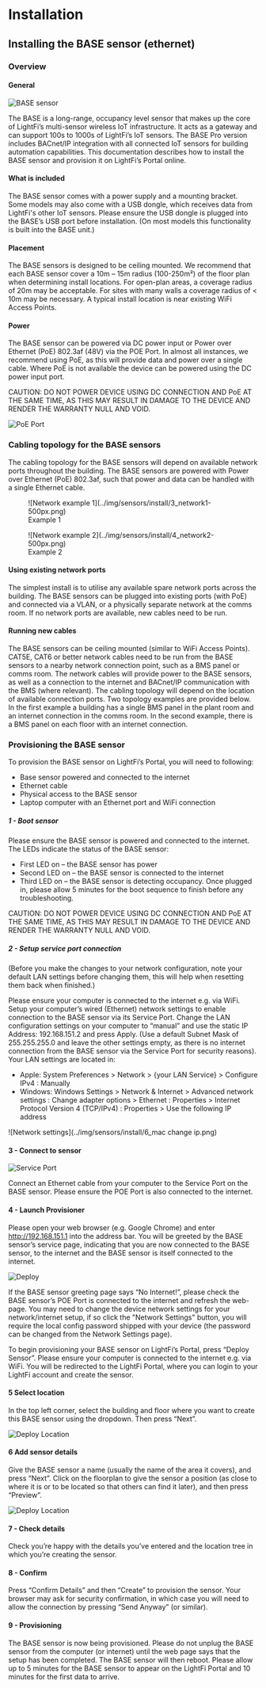 # Installation

## Installing the BASE sensor (ethernet)
### Overview
#### General
<!-- ![BASE sensor](../img/sensors/install/1_Base@300x.png){: style="height:300px;width:300px"} -->
![BASE sensor](../img/sensors/install/1_Base-300px.png)

The BASE is a long-range, occupancy level sensor that
makes up the core of LightFi’s multi-sensor wireless IoT
infrastructure. It acts as a gateway and can support 100s to
1000s of LightFi’s IoT sensors. The BASE Pro version
includes BACnet/IP integration with all connected IoT
sensors for building automation capabilities.
This documentation describes how to install the BASE sensor and
provision it on LightFi’s Portal online.

#### What is included

The BASE sensor comes with a power supply and a mounting bracket.
Some models may also come with a USB dongle, which receives data from LightFi's other IoT
sensors. Please ensure the USB dongle is plugged into the BASE’s USB port before
installation. (On most models this functionality is built into the BASE unit.)

#### Placement
The BASE sensors is designed to be ceiling mounted. We recommend that each BASE
sensor cover a 10m – 15m radius (100-250m²) of the floor plan when determining install locations. For open-plan areas, a coverage radius of 20m may be acceptable. For sites with many walls a
coverage radius of < 10m may be necessary. A typical install location is near existing WiFi
Access Points.

#### Power
The BASE sensor can be powered via DC power input or Power over Ethernet (PoE) 802.3af
(48V) via the POE Port. In almost all instances, we recommend using PoE, as this will
provide data and power over a single cable. Where PoE is not available the device can be powered using the DC power input port.

CAUTION: DO NOT POWER DEVICE USING DC CONNECTION AND PoE AT THE SAME TIME, AS THIS
MAY RESULT IN DAMAGE TO THE DEVICE AND RENDER THE WARRANTY NULL AND VOID.

![PoE Port](../img/sensors/install/2_Base_PoE-250px.png)

### Cabling topology for the BASE sensors
The cabling topology for the BASE sensors will depend on available network ports
throughout the building. The BASE sensors are powered with Power over Ethernet (PoE)
802.3af, such that power and data can be handled with a single Ethernet cable.

<figure markdown>
  ![Network example 1](../img/sensors/install/3_network1-500px.png)
  <figcaption>Example 1</figcaption>
</figure>
  <!-- ![Network example 1](../img/sensors/install/3_network1@300x.png){: style="height:300px;width:300px"} -->
<figure markdown>
  ![Network example 2](../img/sensors/install/4_network2-500px.png)
  <figcaption>Example 2</figcaption>
</figure>

#### Using existing network ports
The simplest install is to utilise any available spare network ports across the building. The
BASE sensors can be plugged into existing ports (with PoE) and connected via a VLAN, or a
physically separate network at the comms room. If no network ports are available, new cables
need to be run.

#### Running new cables
The BASE sensors can be ceiling mounted (similar to WiFi Access Points). CAT5E, CAT6 or better
network cables need to be run from the BASE sensors to a nearby network connection point,
such as a BMS panel or comms room. The network cables will provide power to the BASE
sensors, as well as a connection to the internet and BACnet/IP communication with the BMS
(where relevant).
The cabling topology will depend on the location of available connection ports. Two topology
examples are provided below. In the first example a building has a single BMS panel in the
plant room and an internet connection in the comms room. In the second example, there is a
BMS panel on each floor with an internet connection.


### Provisioning the BASE sensor
To provision the BASE sensor on LightFi’s Portal, you will need to following:
- Base sensor powered and connected to the internet
- Ethernet cable
- Physical access to the BASE sensor
- Laptop computer with an Ethernet port and WiFi connection

##### 1 - Boot sensor
Please ensure the BASE sensor is powered and connected to the internet. The LEDs
indicate the status of the BASE sensor:

- First LED on – the BASE sensor has power
- Second LED on – the BASE sensor is connected to the internet
- Third LED on – the BASE sensor is detecting occupancy.
Once plugged in, please allow 5 minutes for the boot sequence to finish before any
troubleshooting.

CAUTION: DO NOT POWER DEVICE USING DC CONNECTION AND PoE AT THE SAME TIME, AS THIS
MAY RESULT IN DAMAGE TO THE DEVICE AND RENDER THE WARRANTY NULL AND VOID.

##### 2 - Setup service port connection
(Before you make the changes to your network configuration, note your default LAN settings
before changing them, this will help when resetting them back when finished.)

Please ensure your computer is connected to the internet e.g. via WiFi.
Setup your computer’s wired (Ethernet) network settings to enable connection to the BASE
sensor via its Service Port. Change the LAN configuration settings on your computer to
“manual” and use the static IP Address: 192.168.151.2 and press Apply. (Use a default Subnet
Mask of 255.255.255.0 and leave the other settings empty, as there is no internet connection
from the BASE sensor via the Service Port for security reasons). Your LAN settings are
located in:

- Apple: System Preferences > Network > {your LAN Service} > Configure IPv4 :
Manually
- Windows: Windows Settings > Network & Internet > Advanced network settings :
Change adapter options > Ethernet : Properties > Internet Protocol Version 4
(TCP/IPv4) : Properties > Use the following IP address

![Network settings](../img/sensors/install/6_mac change ip.png)

#### 3 - Connect to sensor

![Service Port](../img/sensors/install/5_Base_service-250px.png)

Connect an Ethernet cable from your computer to the Service Port on the BASE sensor.
Please ensure the POE Port is also connected to the internet.

#### 4 - Launch Provisioner
Please open your web browser (e.g. Google Chrome) and enter http://192.168.151.1 into the
address bar. You will be greeted by the BASE sensor’s service page, indicating that you are
now connected to the BASE sensor, to the internet and the BASE sensor is itself connected
to the internet. 

![Deploy](../img/sensors/install/7_deploy.png)

If the BASE sensor greeting page says “No Internet!”, please check the BASE
sensor’s POE Port is connected to the internet and refresh the web-page.
You may need to change the device network settings for your network/internet setup,
if so click the "Network Settings" button, you will require the local config password
shipped with your device (the password can be changed from the Network Settings page).

To begin provisioning your BASE sensor on LightFi’s Portal, press “Deploy Sensor”. Please
ensure your computer is connected to the internet e.g. via WiFi. You will be redirected to the
LightFi Portal, where you can login to your LightFi account and create the sensor.

#### 5 Select location
In the top left corner, select the building and floor where you want to create this BASE sensor
using the dropdown. Then press “Next”.

![Deploy Location](../img/sensors/install/8_deploy_location.png)

#### 6 Add sensor details
Give the BASE sensor a name (usually the name of the area it covers), and press “Next”. Click
on the floorplan to give the sensor a position (as close to where it is or to be located so that
others can find it later), and then press “Preview”.

![Deploy Location](../img/sensors/install/9_deploy_position.png)

#### 7 - Check details
Check you’re happy with the details you’ve entered and the location tree in which you’re
creating the sensor.

#### 8 - Confirm
Press “Confirm Details” and then “Create” to provision the sensor. Your browser may ask for
security confirmation, in which case you will need to allow the connection by pressing “Send
Anyway” (or similar).

#### 9 - Provisioning
The BASE sensor is now being provisioned. Please do not unplug the BASE sensor from the
computer (or internet) until the web page says that the setup has been completed. The BASE
sensor will then reboot. Please allow up to 5 minutes for the BASE sensor to appear on the
LightFi Portal and 10 minutes for the first data to arrive.
